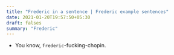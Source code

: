 ```yaml
---
title: "Frederic in a sentence | Frederic example sentences"
date: 2021-01-20T19:57:50+05:30
draft: falses
summary: "Frederic"
---
```

- You know, `frederic`-fucking-chopin.
                 
